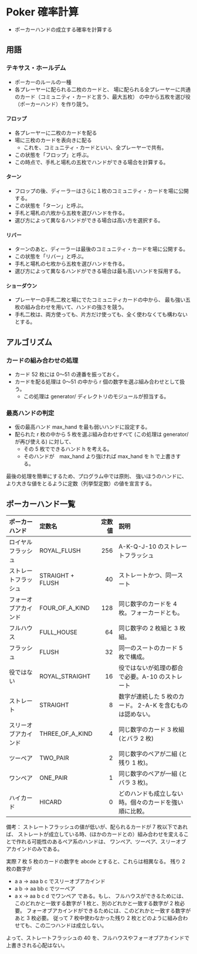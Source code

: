 # Poker 確率計算

- ポーカーハンドの成立する確率を計算する

##  用語

###   テキサス・ホールデム

- ポーカーのルールの一種
- 各プレーヤーに配られる二枚のカードと、
場に配られる全プレーヤーに共通のカード（コミュニティ・カードと言う、最大五枚）
の中から五枚を選び役（ポーカーハンド）を作り競う。

####   フロップ

- 各プレーヤーに二枚のカードを配る
- 場に三枚のカードを表向きに配る
    - これを、コミュニティ・カードといい、全プレーヤーで共有。
- この状態を「フロップ」と呼ぶ。
- この時点で、手札と場札の五枚でハンドができる場合を計算する。

####  ターン

- フロップの後、ディーラーはさらに１枚のコミュニティ・カードを場に公開する。
- この状態を「ターン」と呼ぶ。
- 手札と場札の六枚から五枚を選びハンドを作る。
- 選び方によって異なるハンドができる場合は高い方を選択する。

####  リバー

- ターンのあと、ディーラーは最後のコミュニティ・カードを場に公開する。
- この状態を「リバー」と呼ぶ。
- 手札と場札の七枚から五枚を選びハンドを作る。
- 選び方によって異なるハンドができる場合は最も高いハンドを採用する。

####  ショーダウン

- プレーヤーの手札二枚と場にでたコミュニティカードの中から、
最も強い五枚の組み合わせを用いて、ハンドの強さを競う。
- 手札二枚は、両方使っても、片方だけ使っても、全く使わなくても構わないとする。

##  アルゴリズム

###   カードの組み合わせの処理

- カード 52 枚には 0～51 の連番を振っておく。
- カードを配る処理は 0～51 の中から r 個の数字を選ぶ組み合わせとして扱う。
    - この処理は generator/ ディレクトリのモジュールが担当する。

###   最高ハンドの判定

- 仮の最高ハンド max_hand を最も弱いハンドに設定する。
- 配られた r 枚の中から 5 枚を選ぶ組み合わせすべて (この処理は generator/ が再び使える) に対して、
    - その 5 枚でできるハンド h を考える。
    - そのハンドが　max_hand より強ければ max_hand を h で上書きする。

最後の処理を簡単にするため、プログラム中では原則、
強いほうのハンドに、より大きな値をとるように定数（列挙型定数）の値を宣言する。

##  ポーカーハンド一覧

|    ポーカーハンド    |      定数名      | 定数値 |                            説明                            |
|:---------------------|:-----------------|-------:|:-----------------------------------------------------------|
| ロイヤルフラッシュ   | ROYAL_FLUSH      |    256 | A-K-Q-J-10 のストレートフラッシュ                          |
| ストレートフラッシュ | STRAIGHT + FLUSH |     40 | ストレートかつ、同一スート                                 |
| フォーオブアカインド | FOUR_OF_A_KIND   |    128 | 同じ数字のカードを 4 枚。フォーカードとも。                |
| フルハウス           | FULL_HOUSE       |     64 | 同じ数字の 2 枚組と 3 枚組。                               |
| フラッシュ           | FLUSH            |     32 | 同一のスートのカード 5 枚で構成。                          |
| 役ではない           | ROYAL_STRAIGHT   |     16 | 役ではないが処理の都合で必要。A-10 のストレート            |
| ストレート           | STRAIGHT         |      8 | 数字が連続した 5 枚のカード。 2-A-K を含むものは認めない。 |
| スリーオブアカインド | THREE_OF_A_KIND  |      4 | 同じ数字のカード 3 枚組 (とバラ 2 枚)                      |
| ツーペア             | TWO_PAIR         |      2 | 同じ数字のペアが二組 (と残り 1 枚)。                       |
| ワンペア             | ONE_PAIR         |      1 | 同じ数字のペアが一組 (とバラ 3 枚)。                       |
| ハイカード           | HICARD           |      0 | どのハンドも成立しない時。個々のカードを強い順に比較。     |

備考：
ストレートフラッシュの値が低いが、配られるカードが 7 枚以下であれば、
ストレートが成立している時、(ほかのカードとの）組み合わせを変えることで作れる可能性のあるペア系のハンドは、
ワンペア、ツーペア、スリーオブアカインドのみである。

実際 7 枚 5 枚のカードの数字を abcde とすると、これらは相異なる。
残り 2 枚の数字が
- a a -> aaa b c でスリーオブアカインド
- a b -> aa bb c でツーペア
- a x -> aa b c d でワンペア
である。もし、
フルハウスができるためには、このどれかと一致する数字が 1 枚と、別のどれかと一致する数字が 2 枚必要。
フォーオブアカインドができるためには、このどれかと一致する数字があと 3 枚必要。
従って 7 枚中使わなかった残り 2 枚とどのように組み合わせても、この二つハンドは成立しない。

よって、ストレートフラッシュの 40 を、フルハウスやフォーオブアカインドで上書きされる心配はない。
